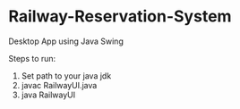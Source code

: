 # Railway-Reservation-System
Desktop App using Java Swing

Steps to run:
1. Set path to your java jdk
2. javac RailwayUI.java
3. java RailwayUI
